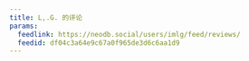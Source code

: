 ```yaml
---
title: L,.G. 的评论
params:
  feedlink: https://neodb.social/users/imlg/feed/reviews/
  feedid: df04c3a64e9c67a0f965de3d6c6aa1d9
---
```

